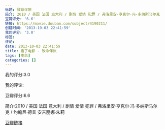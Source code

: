 ```yaml
---
标题: 致命伴旅
简介: 2010 / 美国 法国 意大利 / 剧情 爱情 犯罪 / 弗洛里安·亨克尔·冯·多纳斯马尔克 / 约翰尼·德普 安吉丽娜·朱莉
豆瓣评分: '6.6'
链接: https://movie.douban.com/subject/4190211/
创建时间: '2013-10-03 22:41:59'
我的评分: '3.0'
标签:
评论:
date: 2013-10-03 22:41:59
title: 看了电影 - 致命伴旅
tags: [电影]
categories: []
---
```


我的评分:3.0

我的评论:

豆瓣评分:6.6

简介:2010 / 美国 法国 意大利 / 剧情 爱情 犯罪 / 弗洛里安·亨克尔·冯·多纳斯马尔克 / 约翰尼·德普 安吉丽娜·朱莉

[豆瓣链接](https://movie.douban.com/subject/4190211/)

